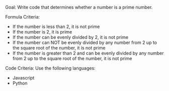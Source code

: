 Goal: Write code that determines whether a number is a prime number.

Formula Criteria: 
- If the number is less than 2, it is not prime
- If the number is 2, it is prime
- If the number can be evenly divided by 2, it is not prime
- If the number can NOT be evenly divided by any number from 2 up to the square root of the number, it is not prime
- If the number is greater than 2 and can be evenly divided by any number from 2 up to the square root of the number, it is not prime



Code Criteria:
Use the following languages:
- Javascript
- Python
